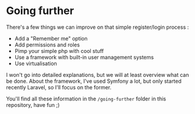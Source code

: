 # Going further
There's a few things we can improve on that simple register/login process :
* Add a "Remember me" option
* Add permissions and roles
* Pimp your simple php with cool stuff
* Use a framework with built-in user management systems
* Use virtualisation

I won't go into detailed explanations, but we will at least overview what can be done. About the framework, I've used Symfony a lot, but only started recently Laravel, so I'll focus on the former.

You'll find all these information in the ``/going-further`` folder in this repository, have fun ;)


